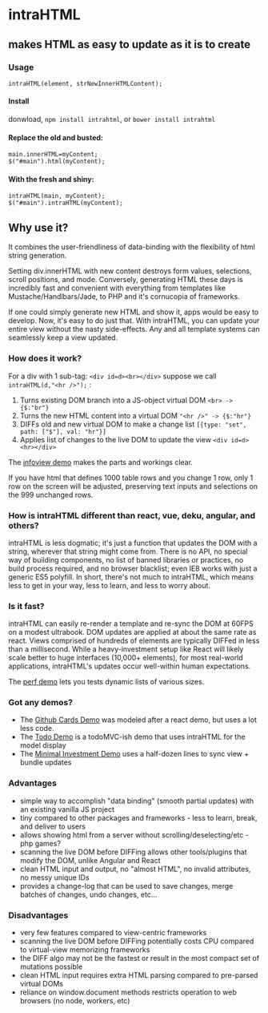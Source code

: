 # intraHTML
## makes HTML as easy to update as it is to create

### Usage

`intraHTML(element, strNewInnerHTMLContent);` <br />

#### Install
donwload, `npm install intrahtml`,  or `bower install intrahtml`

#### Replace the old and busted:
` main.innerHTML=myContent; ` <br />
` $("#main").html(myContent); `

#### With the fresh and shiny:
` intraHTML(main, myContent); ` <br />
` $("#main").intraHTML(myContent); `

## Why use it?
It combines the user-friendliness of data-binding with the flexibility of html string generation.

Setting div.innerHTML with new content destroys form values, selections, scroll positions, and mode. Conversely, generating HTML these days is incredibly fast and convenient with everything from templates like Mustache/Handlbars/Jade, to PHP and it's cornucopia of frameworks. 

If one could simply generate new HTML and show it, apps would be easy to develop. Now, it's easy to do just that. With intraHTML, you can update your entire view without the nasty side-effects. Any and all template systems can seamlessly keep a view updated. 


### How does it work?

For a div with 1 sub-tag: `<div id=d><br></div>` suppose we call `intraHTML(d,"<hr />");` : 

1. Turns existing DOM branch into a JS-object virtual DOM  ` <br> -> {$:"br"} `
2. Turns the new HTML content into a virtual DOM  ` "<hr />" -> {$:"hr"} `
3. DIFFs old and new virtual DOM to make a change list  ` [{type: "set", path: ["$"], val: "hr"}] `
4. Applies list of changes to the live DOM to update the view ` <div id=d><hr></div> `

The [infoview demo](http://danml.com/intrahtml/demos/infoview/) makes the parts and workings clear.


If you have html that defines 1000 table rows and you change 1 row, only 1 row on the screen will be adjusted, preserving text inputs and selections on the 999 unchanged rows.


### How is intraHTML different than react, vue, deku, angular, and others?
intraHTML is less dogmatic; it's just a function that updates the DOM with a string, wherever that string might come from. There is no API, no special way of building components, no list of banned libraries or practices, no build process required, and no browser blacklist; even IE8 works with just a generic ES5 polyfill. In short, there's not much to intraHTML, which means less to get in your way, less to learn, and less to worry about.


### Is it fast?
intraHTML can easily re-render a template and re-sync the DOM at 60FPS on a modest ultrabook. DOM updates are applied at about the same rate as react. Views comprised of hundreds of elements are typically DIFFed in less than a millisecond. While a heavy-investment setup like React will likely scale better to huge interfaces (10,000+ elements), for most real-world applications, intraHTML's updates occur well-within human expectations.

The [perf demo](http://danml.com/intrahtml/demos/perf/) lets you tests dynamic lists of various sizes.


### Got any demos?

* The [Github Cards Demo](http://danml.com/intrahtml/demos/githubcards/) was modeled after a react demo, but uses a lot less code.
* The [Todo Demo](http://danml.com/intrahtml/demos/todo/) is a todoMVC-ish demo that uses intraHTML for the model display
* The [Minimal Investment Demo](http://danml.com/intrahtml/demos/minimal/) uses a half-dozen lines to sync view + bundle updates


### Advantages
* simple way to accomplish "data binding" (smooth partial updates) with an existing vanilla JS project
* tiny compared to other packages and frameworks - less to learn, break, and deliver to users
* allows showing html from a server without scrolling/deselecting/etc - php games?
* scanning the live DOM before DIFFing allows other tools/plugins that modify the DOM, unlike Angular and React
* clean HTML input and output, no "almost HTML", no invalid attributes, no messy unique IDs
* provides a change-log that can be used to save changes, merge batches of changes, undo changes, etc... 

### Disadvantages
 * very few features compared to view-centric frameworks
 * scanning the live DOM before DIFFing potentially costs CPU compared to virtual-view memorizing frameworks
 * the DIFF algo may not be the fastest or result in the most compact set of mutations possible
 * clean HTML input requires extra HTML parsing compared to pre-parsed virtual DOMs
 * reliance on window.document methods restricts operation to web browsers (no node, workers, etc)
